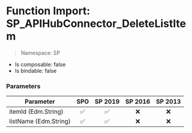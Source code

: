 # Function Import: SP_APIHubConnector_DeleteListItem

> Namespace: SP

- Is composable: false
- Is bindable: false

### Parameters

Parameter | SPO | SP 2019 | SP 2016 | SP 2013
----------|:---:|:-------:|:-------:|:-------:
itemId (Edm.String) | ✅ | ✅ | ❌ | ❌
listName (Edm.String) | ✅ | ✅ | ❌ | ❌
